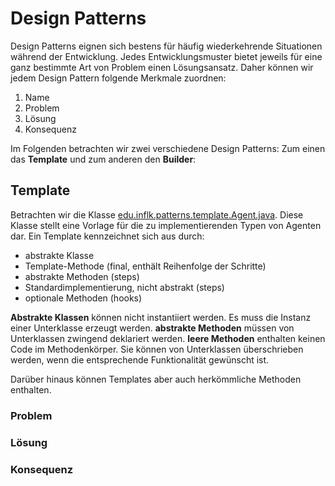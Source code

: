 # Design Patterns

Design Patterns eignen sich bestens für häufig wiederkehrende Situationen
während der Entwicklung. Jedes Entwicklungsmuster bietet jeweils für eine
ganz bestimmte Art von Problem einen Lösungsansatz. Daher können wir
jedem Design Pattern folgende Merkmale zuordnen:

1. Name
2. Problem
3. Lösung
4. Konsequenz

Im Folgenden betrachten wir zwei verschiedene Design Patterns: Zum einen das
**Template** und zum anderen den **Builder**:

## Template

Betrachten wir die Klasse [edu.inflk.patterns.template.Agent.java](../src/main/java/edu/inflk/patterns/template/Agent.java).
Diese Klasse stellt eine Vorlage für die zu implementierenden Typen von Agenten dar.
Ein Template kennzeichnet sich aus durch:

- abstrakte Klasse
- Template-Methode (final, enthält Reihenfolge der Schritte)
- abstrakte Methoden (steps)
- Standardimplementierung, nicht abstrakt (steps)
- optionale Methoden (hooks)

**Abstrakte Klassen** können nicht instantiiert werden. Es muss die Instanz einer
Unterklasse erzeugt werden. **abstrakte Methoden** müssen von Unterklassen zwingend
deklariert werden. **leere Methoden** enthalten keinen Code im Methodenkörper. Sie
können von Unterklassen überschrieben werden, wenn die entsprechende Funktionalität
gewünscht ist.

Darüber hinaus können Templates aber auch herkömmliche Methoden enthalten.

### Problem

### Lösung

### Konsequenz